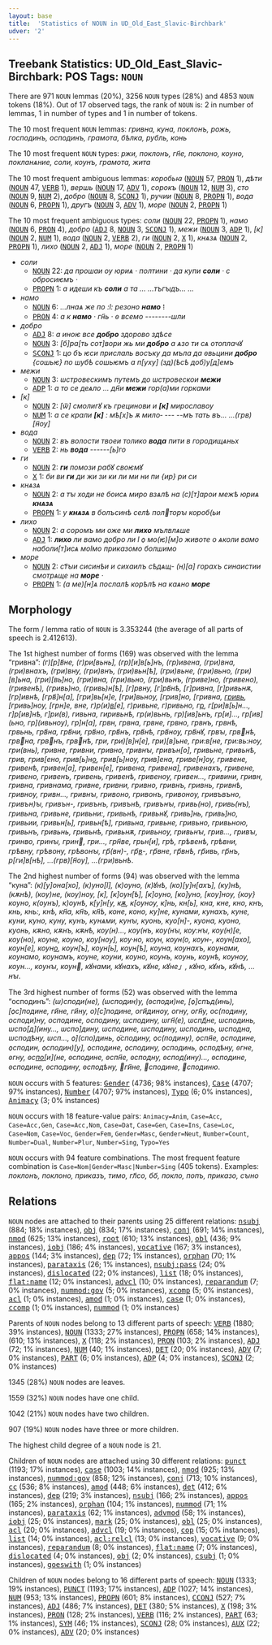 ```yaml
---
layout: base
title:  'Statistics of NOUN in UD_Old_East_Slavic-Birchbark'
udver: '2'
---
```


## Treebank Statistics: UD_Old_East_Slavic-Birchbark: POS Tags: `NOUN`

There are 971 `NOUN` lemmas (20%), 3256 `NOUN` types (28%) and 4853 `NOUN` tokens (18%).
Out of 17 observed tags, the rank of `NOUN` is: 2 in number of lemmas, 1 in number of types and 1 in number of tokens.

The 10 most frequent `NOUN` lemmas: <em>гривна, куна, поклонъ, рожь, господинъ, осподинъ, грамота, бѣлка, рубль, конь</em>

The 10 most frequent `NOUN` types:  <em>ржи, поклонъ, гн҃е, поклоно, кѹно, покланѧние, соли, кѹнъ, грамота, жита</em>

The 10 most frequent ambiguous lemmas: <em>коробьꙗ</em> (<tt><a href="orv_birchbark-pos-NOUN.html">NOUN</a></tt> 57, <tt><a href="orv_birchbark-pos-PRON.html">PRON</a></tt> 1), <em>дѣти</em> (<tt><a href="orv_birchbark-pos-NOUN.html">NOUN</a></tt> 47, <tt><a href="orv_birchbark-pos-VERB.html">VERB</a></tt> 1), <em>вершь</em> (<tt><a href="orv_birchbark-pos-NOUN.html">NOUN</a></tt> 17, <tt><a href="orv_birchbark-pos-ADV.html">ADV</a></tt> 1), <em>сорокъ</em> (<tt><a href="orv_birchbark-pos-NOUN.html">NOUN</a></tt> 12, <tt><a href="orv_birchbark-pos-NUM.html">NUM</a></tt> 3), <em>сто</em> (<tt><a href="orv_birchbark-pos-NOUN.html">NOUN</a></tt> 9, <tt><a href="orv_birchbark-pos-NUM.html">NUM</a></tt> 2), <em>добро</em> (<tt><a href="orv_birchbark-pos-NOUN.html">NOUN</a></tt> 8, <tt><a href="orv_birchbark-pos-SCONJ.html">SCONJ</a></tt> 1), <em>ручии</em> (<tt><a href="orv_birchbark-pos-NOUN.html">NOUN</a></tt> 8, <tt><a href="orv_birchbark-pos-PROPN.html">PROPN</a></tt> 1), <em>вода</em> (<tt><a href="orv_birchbark-pos-NOUN.html">NOUN</a></tt> 6, <tt><a href="orv_birchbark-pos-PROPN.html">PROPN</a></tt> 1), <em>другъ</em> (<tt><a href="orv_birchbark-pos-NOUN.html">NOUN</a></tt> 3, <tt><a href="orv_birchbark-pos-ADV.html">ADV</a></tt> 1), <em>море</em> (<tt><a href="orv_birchbark-pos-NOUN.html">NOUN</a></tt> 2, <tt><a href="orv_birchbark-pos-PROPN.html">PROPN</a></tt> 1)

The 10 most frequent ambiguous types:  <em>соли</em> (<tt><a href="orv_birchbark-pos-NOUN.html">NOUN</a></tt> 22, <tt><a href="orv_birchbark-pos-PROPN.html">PROPN</a></tt> 1), <em>намо</em> (<tt><a href="orv_birchbark-pos-NOUN.html">NOUN</a></tt> 6, <tt><a href="orv_birchbark-pos-PRON.html">PRON</a></tt> 4), <em>добро</em> (<tt><a href="orv_birchbark-pos-ADJ.html">ADJ</a></tt> 8, <tt><a href="orv_birchbark-pos-NOUN.html">NOUN</a></tt> 3, <tt><a href="orv_birchbark-pos-SCONJ.html">SCONJ</a></tt> 1), <em>межи</em> (<tt><a href="orv_birchbark-pos-NOUN.html">NOUN</a></tt> 3, <tt><a href="orv_birchbark-pos-ADP.html">ADP</a></tt> 1), <em>[к]</em> (<tt><a href="orv_birchbark-pos-NOUN.html">NOUN</a></tt> 2, <tt><a href="orv_birchbark-pos-NUM.html">NUM</a></tt> 1), <em>вода</em> (<tt><a href="orv_birchbark-pos-NOUN.html">NOUN</a></tt> 2, <tt><a href="orv_birchbark-pos-VERB.html">VERB</a></tt> 2), <em>ги</em> (<tt><a href="orv_birchbark-pos-NOUN.html">NOUN</a></tt> 2, <tt><a href="orv_birchbark-pos-X.html">X</a></tt> 1), <em>кнѧзѧ</em> (<tt><a href="orv_birchbark-pos-NOUN.html">NOUN</a></tt> 2, <tt><a href="orv_birchbark-pos-PROPN.html">PROPN</a></tt> 1), <em>лихо</em> (<tt><a href="orv_birchbark-pos-NOUN.html">NOUN</a></tt> 2, <tt><a href="orv_birchbark-pos-ADJ.html">ADJ</a></tt> 1), <em>море</em> (<tt><a href="orv_birchbark-pos-NOUN.html">NOUN</a></tt> 2, <tt><a href="orv_birchbark-pos-PROPN.html">PROPN</a></tt> 1)


* <em>соли</em>
  * <tt><a href="orv_birchbark-pos-NOUN.html">NOUN</a></tt> 22: <em>да прошаи ѹ юриѧ · по<lbr/>лтини · да купи <b>соли</b> · с обросиѥмъ ·</em>
  * <tt><a href="orv_birchbark-pos-PROPN.html">PROPN</a></tt> 1: <em>а идеши къ <b>соли</b> а та … …тъгꙑдъ… …</em>
* <em>намо</em>
  * <tt><a href="orv_birchbark-pos-NOUN.html">NOUN</a></tt> 6: <em>…<lbr/>лнаѧ же по :ӏ: резоно <b>намо</b> ⁞</em>
  * <tt><a href="orv_birchbark-pos-PRON.html">PRON</a></tt> 4: <em>а к <b>намо</b> · гн҃ь · ꙩ всемо --------шли</em>
* <em>добро</em>
  * <tt><a href="orv_birchbark-pos-ADJ.html">ADJ</a></tt> 8: <em>а иноѥ все <b>добро</b> здорово здѣсе</em>
  * <tt><a href="orv_birchbark-pos-NOUN.html">NOUN</a></tt> 3: <em>[б]ра[ть сот]вори жь ми <b>добро</b> а ѧзо ти сѧ отоплачꙋ</em>
  * <tt><a href="orv_birchbark-pos-SCONJ.html">SCONJ</a></tt> 1: <em>цо бъ ѥси присла<lbr/>ль восъку да мъла д<lbr/>а ꙩвьцини <b>добро</b> {сошьѥ} по шубѣ со<lbr/>шьѥмъ а п[уху] (зд)<lbr/>(ѣсѣ доб)у[д]емъ</em>
* <em>межи</em>
  * <tt><a href="orv_birchbark-pos-NOUN.html">NOUN</a></tt> 3: <em>ѡстрове<lbr/>скимъ путемъ до ѡстровескои <b>межи</b></em>
  * <tt><a href="orv_birchbark-pos-ADP.html">ADP</a></tt> 1: <em>а то се деѧло … дн҃и <b>межи</b> гор(а)ми горками</em>
* <em>[к]</em>
  * <tt><a href="orv_birchbark-pos-NOUN.html">NOUN</a></tt> 2: <em>[ѿ] смолигꙋ къ грецинови и <b>[к]</b> мирославѹ</em>
  * <tt><a href="orv_birchbark-pos-NUM.html">NUM</a></tt> 1: <em>а се крали <b>[к]</b> : мѣ[х]ъ ѫ мило‐ --- --мъ тать въ… …(грв)[н҃ѹ]</em>
* <em>вода</em>
  * <tt><a href="orv_birchbark-pos-NOUN.html">NOUN</a></tt> 2: <em>въ волости твое<lbr/>и толико <b>вода</b> пити в городищѧньх</em>
  * <tt><a href="orv_birchbark-pos-VERB.html">VERB</a></tt> 2: <em>нь <b>вода</b> ------[ь]го</em>
* <em>ги</em>
  * <tt><a href="orv_birchbark-pos-NOUN.html">NOUN</a></tt> 2: <em><b>ги</b> помози рабꙋ своѥмꙋ</em>
  * <tt><a href="orv_birchbark-pos-X.html">X</a></tt> 1: <em>би ви <b>ги</b> ди жи зи ки ли ми ни пи {ир} ри си</em>
* <em>кнѧзѧ</em>
  * <tt><a href="orv_birchbark-pos-NOUN.html">NOUN</a></tt> 2: <em>а тꙑ ходи не боисѧ миро взѧлѣ на (с)[т]арои межѣ юриѧ <b>кнѧзѧ</b></em>
  * <tt><a href="orv_birchbark-pos-PROPN.html">PROPN</a></tt> 1: <em>у <b>кнѧзѧ</b> в болъсинѣ селѣ полторꙑ короб(ьи</em>
* <em>лихо</em>
  * <tt><a href="orv_birchbark-pos-NOUN.html">NOUN</a></tt> 2: <em>а соромъ ми оже ми <b>лихо</b> мълвлѧше</em>
  * <tt><a href="orv_birchbark-pos-ADJ.html">ADJ</a></tt> 1: <em><b>лихо</b> ли вамо добро ли ӏ ѻ мо<lbr/>(ѥ)[м]о животе о ѧколи вамо наболи<lbr/>[т]исѧ моӏмо приказомо болшимо</em>
* <em>море</em>
  * <tt><a href="orv_birchbark-pos-NOUN.html">NOUN</a></tt> 2: <em>ст҃ꙑи сисинѣи и сихаилъ сѣдѧщ- (н)[а] горахъ си<lbr/>наистии смотрѧще на <b>море</b> ·</em>
  * <tt><a href="orv_birchbark-pos-PROPN.html">PROPN</a></tt> 1: <em>(а ме)[н]ѧ послалѣ корѣлѣ на каѧно <b>море</b></em>

## Morphology

The form / lemma ratio of `NOUN` is 3.353244 (the average of all parts of speech is 2.412613).

The 1st highest number of forms (169) was observed with the lemma “гривна”: <em>(г)[р]в҃не, (г)ри[вьнь], (гр)[и]в[ь]нъ, (гр)ивена, (гри)<lbr/>вна, (гри)<lbr/>внахъ, (гри)<lbr/>вну, (гри)<lbr/>внъ, (гри)<lbr/>вьн[ѣ], (гри)<lbr/>вьне, (гри)<lbr/>вьно, (гри)[в]ьна, (гри)[вь]но, (гри)вна, (гри)вьно, (гри)вьнъ, (гриве)но, (гривено), (гривенѣ), (гривь)<lbr/>но, (гривь)н[ѣ], [г]рвну, [г]рв҃нѣ, [г]ривна, [г]ривьнѫ, [гр]ивнѣ, [грв҃]н[а], [гри]вь<lbr/>[н]е, [гри]вьнѹ, [грив]но, [гривна, [гривь](не), [гривь]нѹ, [грн]е, вне, г)р(и)[в](ен)[е], г)ривьне, г)ривьно, г[р](ивьнъ), г[ри]в[ь]н…, г]р[ив]нѣ, г]ри(в), гивьна, гиривьнѣ, гр(и)вьнъ, гр)[ив]ьнъ, гр[и]…, гр[ив](ьно, гр](ивьнѹ), гр]н[а], грвн, грвна, грвне, грвно, грвнъ, грвнѣ, грвьнь, грв҃на, грв҃ни, грв҃но, грв҃нъ, грв҃нѣ, грв҃нѹ, грв҃нꙋ, грвꙑ, грвнѣ, грвна, грвнъ, грвнѣ, гри, гри)[в]н[е], гри)[в]ьне, гри:в[не, гри:вь:нѹ, гри<lbr/>(внь), гри<lbr/>вне, гри<lbr/>вни, гри<lbr/>вно, гри<lbr/>внꙑ, гри<lbr/>вън[о], гри<lbr/>вьне, гри<lbr/>вьнѣ, грив, грив[ено, грив[ь]н[о](у), грив[ь]нѹ, грив]ена, гриве<lbr/>[н]ѹ, гриве<lbr/>не, гриве<lbr/>нѣ, гривен[а], гривен[е], гривена, гривена], гривенахъ, гривене, гривено, гривенъ, гривень, гривенѣ, гривенѹ, гривен…, гривини, гривн, гривна, гривна<lbr/>ма, гривне, гривни, гривно, гривнъ, гривнь, гривнѣ, гривнѹ, гривн…, гривнꙑ, гривоно, гривонъ, гривонѹ, гривъ<lbr/>въно, гривън)ꙑ, гривън-, гривънъ, гривънѣ, гривънꙑ, гривь<lbr/>(но), гривь<lbr/>(нъ), гривь<lbr/>на, гривь<lbr/>не, гривь<lbr/>ни:, гривь<lbr/>нѣ, гривь<lbr/>нꙋ, гривь]<lbr/>нь, гривь]но, гривьии, гривьн[ь], гривьн[ѣ], гривьна, гривьне, гривьно, гривьною, гривьнъ, гривьнь, гривьнѣ, гривьнѫ, гривьнѹ, гривьнꙑ, грив…, гривꙑ, гринво, гринꙑ, грин, гри…, грн҃ве, грьн[и], грѣ, грѣвенѣ, грѣвни, грѣвну, грѣвону, грѣвонꙑ, гр҃(вн)-, гр҃[в](н)-, гр҃вне, гр҃внѣ, гр҃ивь, гр҃нъ, р[ги]в[нѣ], …(грв)[н҃ѹ], …(гри)вьнѣ</em>.

The 2nd highest number of forms (94) was observed with the lemma “куна”: <em>(к)[у]она[хо], (к)уно[ӏ], (к)ѹно, (к)ꙋнѣ, (ко)[у]н[ахъ], (ку)<lbr/>нѣ, (кѫнѣ), (кѹ)не, (кѹ)нѹ, [к], [к]ѹн[ѣ], [к]ѹно, [ко]уно, [кѹ]нѹ, {кѹ}кѹно, к(ѹнъ), к)ѹнѣ, к[у]н[у, к[ѫ](на), к[ѹнѹ, к]нь, кн[ь], кна, кне, кно, кнъ, кнь, кнь:, кнѣ, кн҃а, кн҃ъ, кн҃ѣ, коне, коно, ку]не, кунами, кунахъ, куне, куни, куно, куну, кунъ, кунѧми, кунꙑ, куо<lbr/>нь, куо[н]-, куона, куоно, куонь, кѫно, кѫнъ, кѫнѣ, кѹ(н)…, кѹ(нъ, кѹ(нꙑ, кѹ:нꙑ, кѹ<lbr/>(н)[е, кѹ<lbr/>(но), кѹ<lbr/>не, кѹ<lbr/>но, кѹ[нѹ], кѹ·но, кѹн, кѹн(о, кѹн-, кѹн[ахо], кѹн[е], кѹн[о](у), кѹн[ъ], кѹн[ь], кѹн[ѣ], кѹна, кѹна<lbr/>хъ, кѹнами, кѹнамо, кѹнамъ, кѹне, кѹни, кѹно, кѹнъ, кѹнь, кѹнѣ, кѹнѹ, кѹн…, кѹнꙑ, кѹн, кꙋнами, кꙋнахъ, кꙋне, кꙋне」, кꙋно, кꙋнъ, кꙋнѣ, …нꙑ</em>.

The 3rd highest number of forms (52) was observed with the lemma “осподинъ”: <em>(ѡ)споди(не), (ѡсподин)у, (ꙩсподи)<lbr/>не, [ѻ]спъд<lbr/>(инь), [ѻс]подине, ги҃<lbr/>не, ги҃ну, о)[с]поди<lbr/>не, оги҃динѹ, огну, огн҃у, ос(подину, осподи)<lbr/>ну, осподине, осподину, ѡ<lbr/>сподину, ѡгн҃(е), ѡспд҃не, ѡспо<lbr/>динь, ѡспо[д](ину…, ѡспо]дину, ѡсподине, ѡсподину, ѡсподинь, ѡсподна, ѡсподѣну, ѡсп…, ѻ](спо)<lbr/>динь, ѻ̈сподину, ѻс(подину), ѻспн҃е, ѻспо<lbr/>дине, ѻсподин, ѻсподин)[у], ѻсподине, ѻсподину, ѻсподинь, ѻсподѣну, ꙩгне, ꙩгну, ꙩс[по](д)[и](не, ꙩсп<lbr/>одине, ꙩспн҃е, ꙩспо[д](ѣ)ну, ꙩспод(ину)…, ꙩсподи<lbr/>не, ꙩсподине, ꙩсподину, ꙩсподѣну, ги҃не, сподине, сподиню</em>.

`NOUN` occurs with 5 features: <tt><a href="orv_birchbark-feat-Gender.html">Gender</a></tt> (4736; 98% instances), <tt><a href="orv_birchbark-feat-Case.html">Case</a></tt> (4707; 97% instances), <tt><a href="orv_birchbark-feat-Number.html">Number</a></tt> (4707; 97% instances), <tt><a href="orv_birchbark-feat-Typo.html">Typo</a></tt> (6; 0% instances), <tt><a href="orv_birchbark-feat-Animacy.html">Animacy</a></tt> (3; 0% instances)

`NOUN` occurs with 18 feature-value pairs: `Animacy=Anim`, `Case=Acc`, `Case=Acc,Gen`, `Case=Acc,Nom`, `Case=Dat`, `Case=Gen`, `Case=Ins`, `Case=Loc`, `Case=Nom`, `Case=Voc`, `Gender=Fem`, `Gender=Masc`, `Gender=Neut`, `Number=Count`, `Number=Dual`, `Number=Plur`, `Number=Sing`, `Typo=Yes`

`NOUN` occurs with 94 feature combinations.
The most frequent feature combination is `Case=Nom|Gender=Masc|Number=Sing` (405 tokens).
Examples: <em>поклонъ, поклоно, приказъ, тимо, гл҃со, бо҃, покло, попъ, приказо, сꙑно</em>


## Relations

`NOUN` nodes are attached to their parents using 25 different relations: <tt><a href="orv_birchbark-dep-nsubj.html">nsubj</a></tt> (884; 18% instances), <tt><a href="orv_birchbark-dep-obj.html">obj</a></tt> (834; 17% instances), <tt><a href="orv_birchbark-dep-conj.html">conj</a></tt> (691; 14% instances), <tt><a href="orv_birchbark-dep-nmod.html">nmod</a></tt> (625; 13% instances), <tt><a href="orv_birchbark-dep-root.html">root</a></tt> (610; 13% instances), <tt><a href="orv_birchbark-dep-obl.html">obl</a></tt> (436; 9% instances), <tt><a href="orv_birchbark-dep-iobj.html">iobj</a></tt> (186; 4% instances), <tt><a href="orv_birchbark-dep-vocative.html">vocative</a></tt> (167; 3% instances), <tt><a href="orv_birchbark-dep-appos.html">appos</a></tt> (144; 3% instances), <tt><a href="orv_birchbark-dep-dep.html">dep</a></tt> (72; 1% instances), <tt><a href="orv_birchbark-dep-orphan.html">orphan</a></tt> (70; 1% instances), <tt><a href="orv_birchbark-dep-parataxis.html">parataxis</a></tt> (26; 1% instances), <tt><a href="orv_birchbark-dep-nsubj-pass.html">nsubj:pass</a></tt> (24; 0% instances), <tt><a href="orv_birchbark-dep-dislocated.html">dislocated</a></tt> (22; 0% instances), <tt><a href="orv_birchbark-dep-list.html">list</a></tt> (18; 0% instances), <tt><a href="orv_birchbark-dep-flat-name.html">flat:name</a></tt> (12; 0% instances), <tt><a href="orv_birchbark-dep-advcl.html">advcl</a></tt> (10; 0% instances), <tt><a href="orv_birchbark-dep-reparandum.html">reparandum</a></tt> (7; 0% instances), <tt><a href="orv_birchbark-dep-nummod-gov.html">nummod:gov</a></tt> (5; 0% instances), <tt><a href="orv_birchbark-dep-xcomp.html">xcomp</a></tt> (5; 0% instances), <tt><a href="orv_birchbark-dep-acl.html">acl</a></tt> (1; 0% instances), <tt><a href="orv_birchbark-dep-amod.html">amod</a></tt> (1; 0% instances), <tt><a href="orv_birchbark-dep-case.html">case</a></tt> (1; 0% instances), <tt><a href="orv_birchbark-dep-ccomp.html">ccomp</a></tt> (1; 0% instances), <tt><a href="orv_birchbark-dep-nummod.html">nummod</a></tt> (1; 0% instances)

Parents of `NOUN` nodes belong to 13 different parts of speech: <tt><a href="orv_birchbark-pos-VERB.html">VERB</a></tt> (1880; 39% instances), <tt><a href="orv_birchbark-pos-NOUN.html">NOUN</a></tt> (1333; 27% instances), <tt><a href="orv_birchbark-pos-PROPN.html">PROPN</a></tt> (658; 14% instances),  (610; 13% instances), <tt><a href="orv_birchbark-pos-X.html">X</a></tt> (118; 2% instances), <tt><a href="orv_birchbark-pos-PRON.html">PRON</a></tt> (103; 2% instances), <tt><a href="orv_birchbark-pos-ADJ.html">ADJ</a></tt> (72; 1% instances), <tt><a href="orv_birchbark-pos-NUM.html">NUM</a></tt> (40; 1% instances), <tt><a href="orv_birchbark-pos-DET.html">DET</a></tt> (20; 0% instances), <tt><a href="orv_birchbark-pos-ADV.html">ADV</a></tt> (7; 0% instances), <tt><a href="orv_birchbark-pos-PART.html">PART</a></tt> (6; 0% instances), <tt><a href="orv_birchbark-pos-ADP.html">ADP</a></tt> (4; 0% instances), <tt><a href="orv_birchbark-pos-SCONJ.html">SCONJ</a></tt> (2; 0% instances)

1345 (28%) `NOUN` nodes are leaves.

1559 (32%) `NOUN` nodes have one child.

1042 (21%) `NOUN` nodes have two children.

907 (19%) `NOUN` nodes have three or more children.

The highest child degree of a `NOUN` node is 21.

Children of `NOUN` nodes are attached using 30 different relations: <tt><a href="orv_birchbark-dep-punct.html">punct</a></tt> (1193; 17% instances), <tt><a href="orv_birchbark-dep-case.html">case</a></tt> (1003; 14% instances), <tt><a href="orv_birchbark-dep-nmod.html">nmod</a></tt> (925; 13% instances), <tt><a href="orv_birchbark-dep-nummod-gov.html">nummod:gov</a></tt> (858; 12% instances), <tt><a href="orv_birchbark-dep-conj.html">conj</a></tt> (713; 10% instances), <tt><a href="orv_birchbark-dep-cc.html">cc</a></tt> (536; 8% instances), <tt><a href="orv_birchbark-dep-amod.html">amod</a></tt> (448; 6% instances), <tt><a href="orv_birchbark-dep-det.html">det</a></tt> (412; 6% instances), <tt><a href="orv_birchbark-dep-dep.html">dep</a></tt> (219; 3% instances), <tt><a href="orv_birchbark-dep-nsubj.html">nsubj</a></tt> (166; 2% instances), <tt><a href="orv_birchbark-dep-appos.html">appos</a></tt> (165; 2% instances), <tt><a href="orv_birchbark-dep-orphan.html">orphan</a></tt> (104; 1% instances), <tt><a href="orv_birchbark-dep-nummod.html">nummod</a></tt> (71; 1% instances), <tt><a href="orv_birchbark-dep-parataxis.html">parataxis</a></tt> (62; 1% instances), <tt><a href="orv_birchbark-dep-advmod.html">advmod</a></tt> (58; 1% instances), <tt><a href="orv_birchbark-dep-iobj.html">iobj</a></tt> (25; 0% instances), <tt><a href="orv_birchbark-dep-mark.html">mark</a></tt> (25; 0% instances), <tt><a href="orv_birchbark-dep-obl.html">obl</a></tt> (25; 0% instances), <tt><a href="orv_birchbark-dep-acl.html">acl</a></tt> (20; 0% instances), <tt><a href="orv_birchbark-dep-advcl.html">advcl</a></tt> (19; 0% instances), <tt><a href="orv_birchbark-dep-cop.html">cop</a></tt> (15; 0% instances), <tt><a href="orv_birchbark-dep-list.html">list</a></tt> (14; 0% instances), <tt><a href="orv_birchbark-dep-acl-relcl.html">acl:relcl</a></tt> (13; 0% instances), <tt><a href="orv_birchbark-dep-vocative.html">vocative</a></tt> (9; 0% instances), <tt><a href="orv_birchbark-dep-reparandum.html">reparandum</a></tt> (8; 0% instances), <tt><a href="orv_birchbark-dep-flat-name.html">flat:name</a></tt> (7; 0% instances), <tt><a href="orv_birchbark-dep-dislocated.html">dislocated</a></tt> (4; 0% instances), <tt><a href="orv_birchbark-dep-obj.html">obj</a></tt> (2; 0% instances), <tt><a href="orv_birchbark-dep-csubj.html">csubj</a></tt> (1; 0% instances), <tt><a href="orv_birchbark-dep-goeswith.html">goeswith</a></tt> (1; 0% instances)

Children of `NOUN` nodes belong to 16 different parts of speech: <tt><a href="orv_birchbark-pos-NOUN.html">NOUN</a></tt> (1333; 19% instances), <tt><a href="orv_birchbark-pos-PUNCT.html">PUNCT</a></tt> (1193; 17% instances), <tt><a href="orv_birchbark-pos-ADP.html">ADP</a></tt> (1027; 14% instances), <tt><a href="orv_birchbark-pos-NUM.html">NUM</a></tt> (953; 13% instances), <tt><a href="orv_birchbark-pos-PROPN.html">PROPN</a></tt> (601; 8% instances), <tt><a href="orv_birchbark-pos-CCONJ.html">CCONJ</a></tt> (527; 7% instances), <tt><a href="orv_birchbark-pos-ADJ.html">ADJ</a></tt> (486; 7% instances), <tt><a href="orv_birchbark-pos-DET.html">DET</a></tt> (380; 5% instances), <tt><a href="orv_birchbark-pos-X.html">X</a></tt> (198; 3% instances), <tt><a href="orv_birchbark-pos-PRON.html">PRON</a></tt> (128; 2% instances), <tt><a href="orv_birchbark-pos-VERB.html">VERB</a></tt> (116; 2% instances), <tt><a href="orv_birchbark-pos-PART.html">PART</a></tt> (63; 1% instances), <tt><a href="orv_birchbark-pos-SYM.html">SYM</a></tt> (46; 1% instances), <tt><a href="orv_birchbark-pos-SCONJ.html">SCONJ</a></tt> (28; 0% instances), <tt><a href="orv_birchbark-pos-AUX.html">AUX</a></tt> (22; 0% instances), <tt><a href="orv_birchbark-pos-ADV.html">ADV</a></tt> (20; 0% instances)

